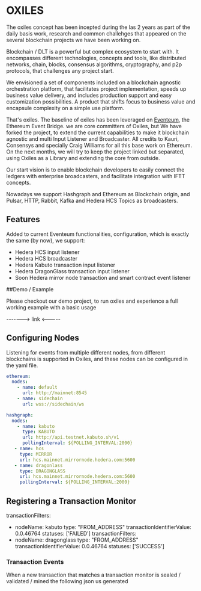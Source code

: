 # OXILES

The oxiles concept has been incepted during the las 2 years as part of the daily basis work, research and common challehges that appeared on the several blockchain projects we have been working on.

Blockchain / DLT  is a powerful but complex ecosystem to start with. It encompasses different technologies, concepts and tools, like distributed networks, chain, blocks, consensus algorithms, cryptography, and p2p protocols, that challenges any project start.

We envisioned a set of components included on a blockchain agnostic orchestration platform, that facilitates project implementation, speeds up business value delivery, and includes production support and easy customization possibilities.
A product that shifts focus to business value and encapsule complexity on a simple use platform.

That's oxiles. The baseline of oxiles has been leveraged on [Eventeum](https://github.com/ConsenSys/Eventeum), the Ethereum Event Bridge. we are core committers of Oxiles, but We have forked the project, to extend the current capabilities to make it blockchain agnostic
and multi Input Listener and Broadcaster. All credits to Kauri, Consensys and specially Craig Williams for all this base work on Ethereum.
On the next months, we will try to keep the project linked but separated, using Oxiles as a Library and extending the core from outside.


Our start vision is to enable blockchain developers to easily connect the ledgers with enterprise broadcasters, and facilitate integration with IFTT concepts.

Nowadays we support Hashgraph and Ethereum as Blockchain origin, and Pulsar, HTTP, Rabbit, Kafka and Hedera HCS Topics as broadcasters. 


## Features

Added to current Eventeum functionalities, configuration, which is exactly the same (by now), we support:

* Hedera HCS input listener
* Hedera HCS broadcaster
* Hedera Kabuto transaction input listener
* Hedera DragonGlass transaction input listener
* Soon Hedera mirror node transaction and smart contract event listener 

##Demo / Example 

Please checkout our demo project, to run oxiles and experience a full working example with a basic usage

-------> link <-----


## Configuring Nodes
Listening for events from multiple different nodes, from different blockchains is supported in Oxiles, and these nodes can be configured in the yaml file.

```yaml
ethereum:
  nodes:
    - name: default
      url: http://mainnet:8545
    - name: sidechain
      url: wss://sidechain/ws

hashgraph:
  nodes:
    - name: kabuto
      type: KABUTO  
      url: http://api.testnet.kabuto.sh/v1
      pollingInterval: ${POLLING_INTERVAL:2000}
   - name: hcs
     type: MIRROR
     url: hcs.mainnet.mirrornode.hedera.com:5600
   - name: dragonlass
     type: DRAGONGLASS
     url: hcs.mainnet.mirrornode.hedera.com:5600
     pollingInterval: ${POLLING_INTERVAL:2000}
```
## Registering a Transaction Monitor

transactionFilters:
- nodeName: kabuto
  type: "FROM_ADDRESS"
  transactionIdentifierValue: 0.0.46764
  statuses: ['FAILED']
transactionFilters:
- nodeName: dragonglass
  type: "FROM_ADDRESS"
  transactionIdentifierValue: 0.0.46764
  statuses: ['SUCCESS']


### Transaction Events
When a new transaction that matches a transaction monitor is sealed / validated / mined the following json us generated

```